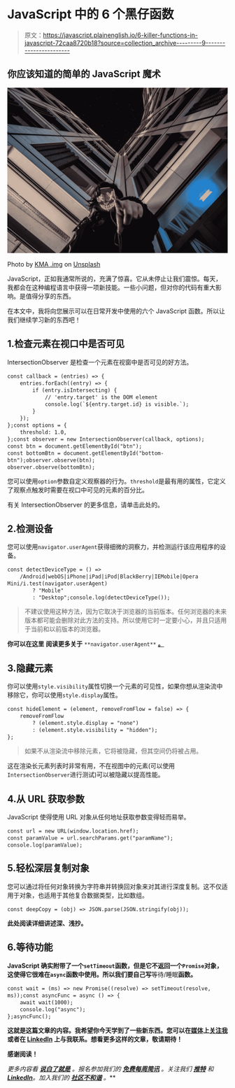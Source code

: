 # JavaScript 中的 6 个黑仔函数

> 原文：<https://javascript.plainenglish.io/6-killer-functions-in-javascript-72caa8720b18?source=collection_archive---------9----------------------->

## 你应该知道的简单的 JavaScript 魔术

![](img/ae0f885d8b359e31f47ede9b020e0d08.png)

Photo by [KMA .img](https://unsplash.com/@kmaimg?utm_source=medium&utm_medium=referral) on [Unsplash](https://unsplash.com?utm_source=medium&utm_medium=referral)

JavaScript，正如我通常所说的，充满了惊喜。它从未停止让我们震惊。每天，我都会在这种编程语言中获得一项新技能。一些小问题，但对你的代码有重大影响。是值得分享的东西。

在本文中，我将向您展示可以在日常开发中使用的六个 JavaScript 函数。所以让我们继续学习新的东西吧！

## 1.检查元素在视口中是否可见

IntersectionObserver 是检查一个元素在视窗中是否可见的好方法。

```
const callback = (entries) => {
    entries.forEach((entry) => {
        if (entry.isIntersecting) {
            // 'entry.target' is the DOM element
            console.log(`${entry.target.id} is visible.`);
        }
    });
};const options = {
    threshold: 1.0,
};const observer = new IntersectionObserver(callback, options);
const btn = document.getElementById("btn");
const bottomBtn = document.getElementById("bottom-btn");observer.observe(btn);
observer.observe(bottomBtn);
```

您可以使用`option`参数自定义观察器的行为。`threshold`是最有用的属性，它定义了观察点触发时需要在视口中可见的元素的百分比。

有关 IntersectionObserver 的更多信息，请单击此处的。

## 2.检测设备

您可以使用`navigator.userAgent`获得细微的洞察力，并检测运行该应用程序的设备。

```
const detectDeviceType = () =>
    /Android|webOS|iPhone|iPad|iPod|BlackBerry|IEMobile|Opera Mini/i.test(navigator.userAgent)
        ? "Mobile"
        : "Desktop";console.log(detectDeviceType());
```

> 不建议使用这种方法，因为它取决于浏览器的当前版本。任何浏览器的未来版本都可能会删除对此方法的支持。所以使用它时一定要小心，并且只适用于当前和以前版本的浏览器。

**你可以在这里** **阅读更多关于** `**navigator.userAgent**` [**。**](https://developer.mozilla.org/en-US/docs/Web/API/Navigator/userAgent)

## 3.隐藏元素

你可以使用`style.visibility`属性切换一个元素的可见性，如果你想从渲染流中移除它，你可以使用`style.display`属性。

```
const hideElement = (element, removeFromFlow = false) => {
    removeFromFlow
        ? (element.style.display = "none")
        : (element.style.visibility = "hidden");
};
```

> 如果不从渲染流中移除元素，它将被隐藏，但其空间仍将被占用。

这在渲染长元素列表时非常有用，不在视图中的元素(可以使用`IntersectionObserver`进行测试)可以被隐藏以提高性能。

## 4.从 URL 获取参数

JavaScript 使得使用 URL 对象从任何地址获取参数变得轻而易举。

```
const url = new URL(window.location.href);
const paramValue = url.searchParams.get("paramName");
console.log(paramValue);
```

## 5.轻松深层复制对象

您可以通过将任何对象转换为字符串并转换回对象来对其进行深度复制。这不仅适用于对象，也适用于其他复合数据类型，比如数组。

```
const deepCopy = (obj) => JSON.parse(JSON.stringify(obj));
```

**此处阅读**[](https://www.geeksforgeeks.org/what-is-shallow-copy-and-deep-copy-in-javascript/)****详细讲述深、浅抄。****

## **6.等待功能**

**JavaScript 确实附带了一个`setTimeout`函数，但是它不返回一个`Promise`对象，这使得它很难在`async`函数中使用。所以我们要自己写**等待/睡眠**函数。**

```
const wait = (ms) => new Promise((resolve) => setTimeout(resolve, ms));const asyncFunc = async () => {
    await wait(1000);
    console.log("async");
};asyncFunc();
```

**这就是这篇文章的内容。我希望你今天学到了一些新东西。您可以在[媒体](https://gouravkajal.medium.com/membership)上[关注我](https://gouravkajal.medium.com/)或者在 [LinkedIn](https://www.linkedin.com/in/gouravkajal/) 上与我联系。想看更多这样的文章，敬请期待！**

**感谢阅读！**

***更多内容看* [***说白了就是***](https://plainenglish.io/) *。报名参加我们的* [***免费每周简讯***](http://newsletter.plainenglish.io/) *。关注我们* [***推特***](https://twitter.com/inPlainEngHQ) *和*[***LinkedIn***](https://www.linkedin.com/company/inplainenglish/)*。加入我们的* [***社区不和谐***](https://discord.gg/GtDtUAvyhW) *。***
